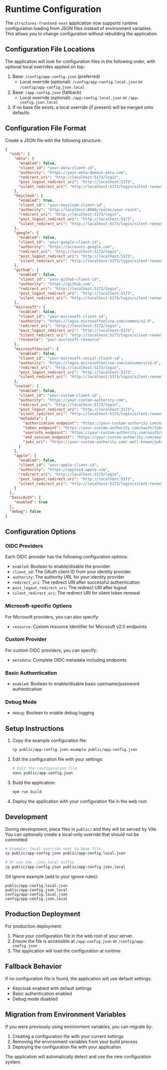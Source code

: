 # Runtime Configuration

The `structures-frontend-next` application now supports runtime configuration loading from JSON files instead of environment variables. This allows you to change configuration without rebuilding the application.

## Configuration File Locations

The application will look for configuration files in the following order, with optional local overrides applied on top:

1. Base: `/config/app-config.json` (preferred)
   - Local override (optional): `/config/app-config.local.json` or `/config/app-config.json.local`
2. Base: `/app-config.json` (fallback)
   - Local override (optional): `/app-config.local.json` or `/app-config.json.local`
3. If no base file exists, a local override (if present) will be merged onto defaults

## Configuration File Format

Create a JSON file with the following structure:

```json
{
  "oidc": {
    "okta": {
      "enabled": false,
      "client_id": "your-okta-client-id",
      "authority": "https://your-okta-domain.okta.com",
      "redirect_uri": "http://localhost:5173/login",
      "post_logout_redirect_uri": "http://localhost:5173",
      "silent_redirect_uri": "http://localhost:5173/login/silent-renew"
    },
    "keycloak": {
      "enabled": true,
      "client_id": "your-keycloak-client-id",
      "authority": "http://localhost:8080/realms/your-realm",
      "redirect_uri": "http://localhost:5173/login",
      "post_logout_redirect_uri": "http://localhost:5173",
      "silent_redirect_uri": "http://localhost:5173/login/silent-renew"
    },
    "google": {
      "enabled": false,
      "client_id": "your-google-client-id",
      "authority": "https://accounts.google.com",
      "redirect_uri": "http://localhost:5173/login",
      "post_logout_redirect_uri": "http://localhost:5173",
      "silent_redirect_uri": "http://localhost:5173/login/silent-renew"
    },
    "github": {
      "enabled": false,
      "client_id": "your-github-client-id",
      "authority": "https://github.com",
      "redirect_uri": "http://localhost:5173/login",
      "post_logout_redirect_uri": "http://localhost:5173",
      "silent_redirect_uri": "http://localhost:5173/login/silent-renew"
    },
    "microsoft": {
      "enabled": false,
      "client_id": "your-microsoft-client-id",
      "authority": "https://login.microsoftonline.com/common/v2.0",
      "redirect_uri": "http://localhost:5173/login",
      "post_logout_redirect_uri": "http://localhost:5173",
      "silent_redirect_uri": "http://localhost:5173/login/silent-renew",
      "resource": "your-microsoft-resource"
    },
    "microsoftSocial": {
      "enabled": false,
      "client_id": "your-microsoft-social-client-id",
      "authority": "https://login.microsoftonline.com/consumers/v2.0",
      "redirect_uri": "http://localhost:5173/login",
      "post_logout_redirect_uri": "http://localhost:5173",
      "silent_redirect_uri": "http://localhost:5173/login/silent-renew"
    },
    "custom": {
      "enabled": false,
      "client_id": "your-custom-client-id",
      "authority": "https://your-custom-authority.com",
      "redirect_uri": "http://localhost:5173/login",
      "post_logout_redirect_uri": "http://localhost:5173",
      "silent_redirect_uri": "http://localhost:5173/login/silent-renew",
      "metadata": {
        "authorization_endpoint": "https://your-custom-authority.com/oauth/authorize",
        "token_endpoint": "https://your-custom-authority.com/oauth/token",
        "userinfo_endpoint": "https://your-custom-authority.com/oauth/userinfo",
        "end_session_endpoint": "https://your-custom-authority.com/oauth/logout",
        "jwks_uri": "https://your-custom-authority.com/.well-known/jwks.json"
      }
    },
    "apple": {
      "enabled": false,
      "client_id": "your-apple-client-id",
      "authority": "https://appleid.apple.com",
      "redirect_uri": "http://localhost:5173/login",
      "post_logout_redirect_uri": "http://localhost:5173",
      "silent_redirect_uri": "http://localhost:5173/login/silent-renew"
    }
  },
  "basicAuth": {
    "enabled": true
  },
  "debug": false
}
```

## Configuration Options

### OIDC Providers

Each OIDC provider has the following configuration options:

- `enabled`: Boolean to enable/disable the provider
- `client_id`: The OAuth client ID from your identity provider
- `authority`: The authority URL for your identity provider
- `redirect_uri`: The redirect URI after successful authentication
- `post_logout_redirect_uri`: The redirect URI after logout
- `silent_redirect_uri`: The redirect URI for silent token renewal

### Microsoft-specific Options

For Microsoft providers, you can also specify:
- `resource`: Custom resource identifier for Microsoft v2.0 endpoints

### Custom Provider

For custom OIDC providers, you can specify:
- `metadata`: Complete OIDC metadata including endpoints

### Basic Authentication

- `enabled`: Boolean to enable/disable basic username/password authentication

### Debug Mode

- `debug`: Boolean to enable debug logging

## Setup Instructions

1. Copy the example configuration file:
   ```bash
   cp public/app-config.json.example public/app-config.json
   ```

2. Edit the configuration file with your settings:
   ```bash
   # Edit the configuration file
   nano public/app-config.json
   ```

3. Build the application:
   ```bash
   npm run build
   ```

4. Deploy the application with your configuration file in the web root.

## Development

During development, place files in `public/` and they will be served by Vite. You can optionally create a local-only override that should not be committed:

```bash
# Example: local override next to base file
cp public/app-config.json public/app-config.local.json

# Or use the .json.local suffix
cp public/app-config.json public/app-config.json.local
```

Git ignore example (add to your ignore rules):
```
public/app-config.local.json
public/app-config.json.local
config/app-config.local.json
config/app-config.json.local
```

## Production Deployment

For production deployment:

1. Place your configuration file in the web root of your server
2. Ensure the file is accessible at `/app-config.json` or `/config/app-config.json`
3. The application will load the configuration at runtime

## Fallback Behavior

If no configuration file is found, the application will use default settings:
- Keycloak enabled with default settings
- Basic authentication enabled
- Debug mode disabled

## Migration from Environment Variables

If you were previously using environment variables, you can migrate by:

1. Creating a configuration file with your current settings
2. Removing the environment variables from your build process
3. Deploying the configuration file with your application

The application will automatically detect and use the new configuration system.
